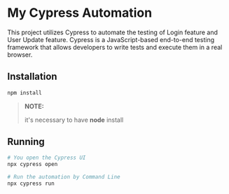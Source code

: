 # My Cypress Automation

This project utilizes Cypress to automate the testing of Login feature and User Update feature. Cypress is a JavaScript-based end-to-end testing framework that allows developers to write tests and execute them in a real browser.

## Installation
```bash
npm install
```
> **NOTE:**
>
> it's necessary to have **node** install

## Running
```bash
# You open the Cypress UI
npx cypress open

# Run the automation by Command Line
npx cypress run
```
